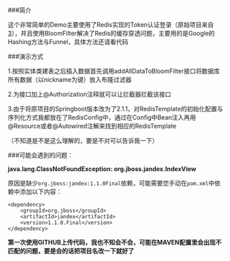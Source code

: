 ###简介

这个非常简单的Demo主要使用了Redis实现的Token认证登录（原始项目来自[3]），并且使用BloomFilter解决了Redis的缓存穿透问题，主要用的是Google的Hashing方法与Funnel，具体方法还请看代码

###演示方式

 1.按照实体类建表之后插入数据首先调用addAllDataToBloomFilter接口将数据库所有数据（以nickname为键）放入布隆过滤器
 
 2.为接口加上@Authorization注释就可以让拦截器拦截该接口
 
 3.由于将原项目的Springboot版本改为了2.1.1，对RedisTemplate的初始化配置与序列化方式我都放在了RedisConfig中，通过在Config中Bean注入再用@Resource或者@Autowired注解来找到相应的RedisTemplate
 
 （不知道是不是这么理解的，要是不对可以告诉我一下）
 
###可能会遇到的问题：

**java.lang.ClassNotFoundException: org.jboss.jandex.IndexView**

原因是缺少`org.jboss:jandex:1.1.0Final`依赖，可能需要您手动在`pom.xml`中依赖中添加以下内容：

```
<dependency>
    <groupId>org.jboss</groupId>
    <artifactId>jandex</artifactId>
    <version>1.1.0.Final</version>
</dependency>
```
**第一次使用GITHUB上传代码，我也不知会不会，可能在MAVEN配置里会出现<artifactId>不匹配的问题，要是会的话把项目名改一下就好了**


[1]:http://www.scienjus.com/restful-token-authorization/
[2]:https://github.com/ScienJus/spring-authorization-manager
[3]:githubhttps://github.com/ScienJus/spring-restful-authorization
